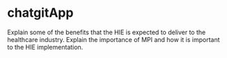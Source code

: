 ﻿# chatgitApp
Explain some of the benefits that the HIE is expected to deliver to the healthcare industry. 
Explain the importance of MPI and how it is important to the HIE implementation. 
